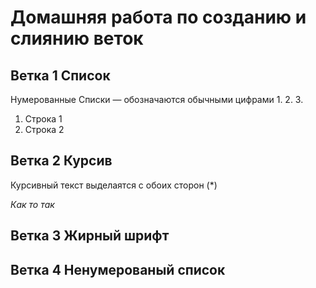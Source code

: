 # Домашняя работа по созданию и слиянию веток

## Ветка 1 Список

Нумерованные Списки — обозначаются
обычными цифрами 1. 2. 3.

1. Строка 1
2. Строка 2

## Ветка 2 Курсив

Курсивный текст выделаятся с обоих сторон (*)

*Как то так*

## Ветка 3 Жирный шрифт

## Ветка 4 Ненумерованый список

